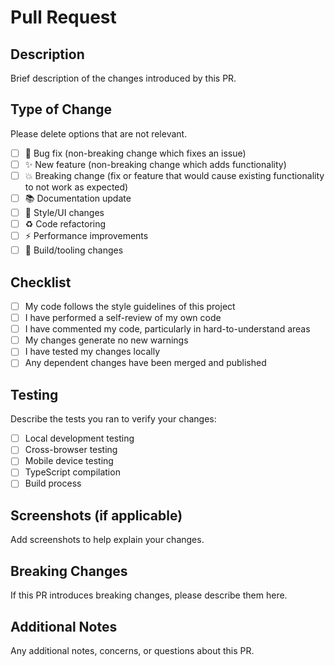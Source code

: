 # Pull Request

## Description
Brief description of the changes introduced by this PR.

## Type of Change
Please delete options that are not relevant.

- [ ] 🐛 Bug fix (non-breaking change which fixes an issue)
- [ ] ✨ New feature (non-breaking change which adds functionality)
- [ ] 💥 Breaking change (fix or feature that would cause existing functionality to not work as expected)
- [ ] 📚 Documentation update
- [ ] 🎨 Style/UI changes
- [ ] ♻️ Code refactoring
- [ ] ⚡ Performance improvements
- [ ] 🔧 Build/tooling changes

## Checklist
- [ ] My code follows the style guidelines of this project
- [ ] I have performed a self-review of my own code
- [ ] I have commented my code, particularly in hard-to-understand areas
- [ ] My changes generate no new warnings
- [ ] I have tested my changes locally
- [ ] Any dependent changes have been merged and published

## Testing
Describe the tests you ran to verify your changes:
- [ ] Local development testing
- [ ] Cross-browser testing
- [ ] Mobile device testing
- [ ] TypeScript compilation
- [ ] Build process

## Screenshots (if applicable)
Add screenshots to help explain your changes.

## Breaking Changes
If this PR introduces breaking changes, please describe them here.

## Additional Notes
Any additional notes, concerns, or questions about this PR.